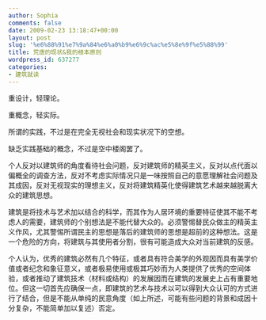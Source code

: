 ```yaml
---
author: Sophia
comments: false
date: 2009-02-23 13:18:47+00:00
layout: post
slug: '%e6%88%91%e7%9a%84%e6%a0%b9%e6%9c%ac%e5%8e%9f%e5%88%99'
title: 荒唐的现状&我的根本原则
wordpress_id: 637277
categories:
- 建筑就读
---
```


重设计，轻理论。

重概念，轻实际。

所谓的实践，不过是在完全无视社会和现实状况下的空想。

缺乏实践基础的概念，不过是空中楼阁罢了。 

个人反对以建筑师的角度看待社会问题，反对建筑师的精英主义，反对以点代面以偏概全的调查方法，反对不考虑实际情况只是一味按照自己的意愿理解社会问题及其成因，反对无视现实的理想主义，反对将建筑精英化使得建筑艺术越来越脱离大众的建筑思想。

建筑是将技术与艺术加以结合的科学，而其作为人居环境的重要特征使其不能不考虑人的需要，建筑师的个别想法是不能代替大众的。必须警惕替民众做主的精英主义作风，尤其警惕所谓民主的思想是落后的建筑师的思想是超前的这种想法。这是一个危险的方向，将建筑与其使用者分割，很有可能造成大众对当前建筑的反感。

个人认为，优秀的建筑必然有几个特征，或者具有符合美学的外观因而具有美学价值或者纪念和象征意义，或者极易使用或极其巧妙而为人类提供了优秀的空间体验，或者推动了建筑技术（材料或结构）的发展因而在建筑的发展史上占有重要地位。但这一切首先应确保一点，即建筑的艺术与技术以可以得到大众认可的方式进行了结合，但是不能从单纯的民意角度（如上所述，可能有些问题的背景和成因十分复杂，不能简单加以复述）否定。
